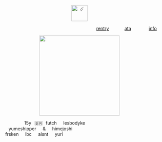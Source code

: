 <p align="center">
  <img width="50" src="https://komarev.com/ghpvc/?username=retrobive&label=☄️" alt="☄️">
</p>

⠀⠀⠀⠀⠀⠀⠀⠀ ⠀⠀⠀ ⠀⠀⠀ ⠀⠀⠀ ⠀⠀⠀ ⠀⠀⠀ ⠀⠀⠀  ⠀[rentry](https://rentry.co/2ndyear)⠀⠀ ⠀⠀ [ata](https://retrobive.atabook.org/)⠀⠀⠀⠀⠀ [info](https://rentry.co/retrosstuff)
<p align="center">
  <img width="250" height="250"
    src="https://github.com/user-attachments/assets/b8fd5cd9-706a-49ff-bb66-6448cc58a1af">
</p>
⠀⠀⠀ ⠀⠀⠀⠀ 15y⠀🇧🇷⠀futch⠀⠀lesbodyke
⠀⠀ ⠀⠀⠀⠀ ⠀⠀⠀yumeshipper⠀⠀&⠀⠀himejoshi
⠀⠀⠀⠀⠀ ⠀⠀⠀ ⠀⠀⠀⠀ ⠀⠀frsken⠀⠀lbc⠀⠀alsnt⠀⠀yuri
